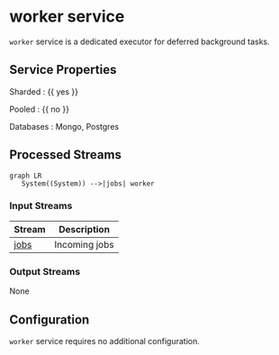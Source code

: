 # worker service

`worker` service is a dedicated executor for deferred background tasks.

## Service Properties

Sharded
: {{ yes }}

Pooled
: {{ no }}

Databases
: Mongo, Postgres

## Processed Streams

```mermaid
graph LR
   System((System)) -->|jobs| worker
```

### Input Streams

| Stream                                         | Description   |
| ---------------------------------------------- | ------------- |
| [jobs](../../../dev/reference/streams/jobs.md) | Incoming jobs |

### Output Streams

None

## Configuration

`worker` service requires no additional configuration.
